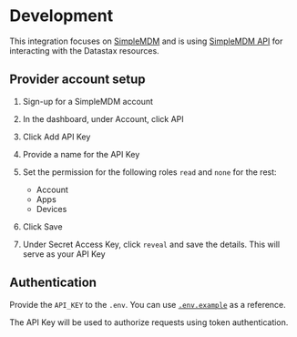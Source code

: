 # Development

This integration focuses on [SimpleMDM](https://simplemdm.com/) and is using
[SimpleMDM API](https://simplemdm.com/docs/api/#introduction) for interacting
with the Datastax resources.

## Provider account setup

1. Sign-up for a SimpleMDM account
2. In the dashboard, under Account, click API
3. Click Add API Key
4. Provide a name for the API Key
5. Set the permission for the following roles `read` and `none` for the rest:

   - Account
   - Apps
   - Devices

6. Click Save
7. Under Secret Access Key, click `reveal` and save the details. This will serve
   as your API Key

## Authentication

Provide the `API_KEY` to the `.env`. You can use
[`.env.example`](../.env.example) as a reference.

The API Key will be used to authorize requests using token authentication.
